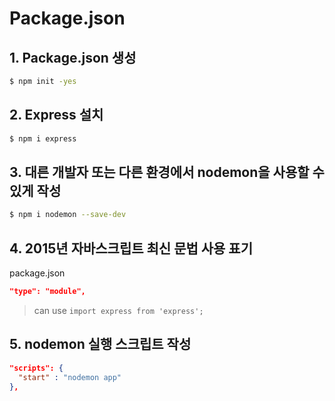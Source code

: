 # Package.json

## 1. Package.json 생성

```bash
$ npm init -yes
```

## 2. Express 설치

```bash
$ npm i express
```

## 3. 대른 개발자 또는 다른 환경에서 nodemon을 사용할 수 있게 작성

```bash
$ npm i nodemon --save-dev
```

## 4. 2015년 자바스크립트 최신 문법 사용 표기

package.json
```json
"type": "module",
```

> can use `import express from 'express';`

## 5. nodemon 실행 스크립트 작성

```json
"scripts": {
  "start" : "nodemon app"
},
```